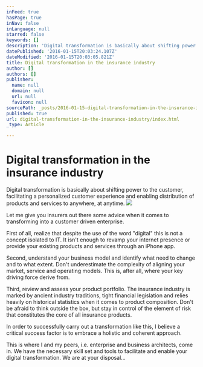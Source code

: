 ```yaml
---
inFeed: true
hasPage: true
inNav: false
inLanguage: null
starred: false
keywords: []
description: 'Digital transformation is basically about shifting power to the customer, facilitating a personalized customer experience and enabling distribution of products and services to anywhere, at anytime.'
datePublished: '2016-01-15T20:03:24.107Z'
dateModified: '2016-01-15T20:03:05.821Z'
title: Digital transformation in the insurance industry
author: []
authors: []
publisher:
  name: null
  domain: null
  url: null
  favicon: null
sourcePath: _posts/2016-01-15-digital-transformation-in-the-insurance-industry.md
published: true
url: digital-transformation-in-the-insurance-industry/index.html
_type: Article

---
```

# Digital transformation in the insurance industry

Digital transformation is basically about shifting power to the customer, facilitating a personalized customer experience and enabling distribution of products and services to anywhere, at anytime.
![](https://the-grid-user-content.s3-us-west-2.amazonaws.com/2b8ea09b-9f14-43be-bbc0-a442409c13e9.jpg)

Let me give you insurers out there some advice when it comes to transforming into a customer driven enterprise.

First of all, realize that despite the use of the word "digital" this is not a concept isolated to IT. It isn't enough to revamp your internet presence or provide your existing products and services through an iPhone app.

Second, understand your business model and identify what need to change and to what extent. Don't underestimate the complexity of aligning your market, service and operating models. This is, after all, where your key driving force derive from.

Third, review and assess your product portfolio. The insurance industry is marked by ancient industry traditions, tight financial legislation and relies heavily on historical statistics when it comes to product composition. Don't be afraid to think outside the box, but stay in control of the element of risk that constitutes the core of all insurance products.

In order to successfully carry out a transformation like this, I believe a critical success factor is to embrace a holistic and coherent approach.

This is where I and my peers, i.e. enterprise and business architects, come in. We have the necessary skill set and tools to facilitate and enable your digital transformation. We are at your disposal...